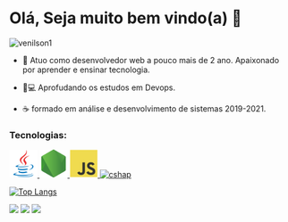 # Olá, Seja muito bem vindo(a) 👋

<p align="left"> <img src="https://komarev.com/ghpvc/?username=venilson1&label=Profile%20views&color=0e75b6&style=flat" alt="venilson1" /> </p>

- 🔭 Atuo como desenvolvedor web a pouco mais de 2 ano. Apaixonado por aprender e ensinar tecnologia.

- 🚀💻 Aprofudando os estudos em Devops.

- ☕ formado em análise e desenvolvimento de sistemas 2019-2021.

<h3 align="left">Tecnologias:</h3>
<p align="left">
  
  <a href="https://www.java.com/pt-BR/">  
    <img src="https://raw.githubusercontent.com/devicons/devicon/master/icons/java/java-original.svg" alt="java"  height="50">
  </a> 

  <a href="https://nodejs.org/en/">  
    <img src="https://raw.githubusercontent.com/devicons/devicon/master/icons/nodejs/nodejs-original.svg" alt="nodejs" w height="50">
  </a> 

  <a href="https://developer.mozilla.org/en-US/docs/Web/JavaScript">  
    <img src="https://raw.githubusercontent.com/devicons/devicon/master/icons/javascript/javascript-original.svg" alt="javascript" height="50">
  </a> 


  <a href="https://learn.microsoft.com/pt-br/dotnet/csharp/tour-of-csharp">  
    <img src="https://cdn.jsdelivr.net/gh/devicons/devicon/icons/csharp/csharp-original.svg" alt="cshap" w height="50"/>
  </a>

<p/>

[![Top Langs](https://github-readme-stats.vercel.app/api/top-langs/?username=venilson2&layout=compact&theme=material-palenight)](https://github.com/anuraghazra/github-readme-stats)

[<img src="https://img.shields.io/badge/linkedin-%230077B5.svg?&style=for-the-badge&logo=linkedin&logoColor=white" />](https://www.linkedin.com/in/venilson1/) 
[<img src = "https://img.shields.io/badge/instagram-%23E4405F.svg?&style=for-the-badge&logo=instagram&logoColor=white">](https://www.instagram.com/padawan_programmer/) 
[<img src = "https://img.shields.io/badge/facebook-%231877F2.svg?&style=for-the-badge&logo=facebook&logoColor=white">](https://www.facebook.com/VehSantos2)
